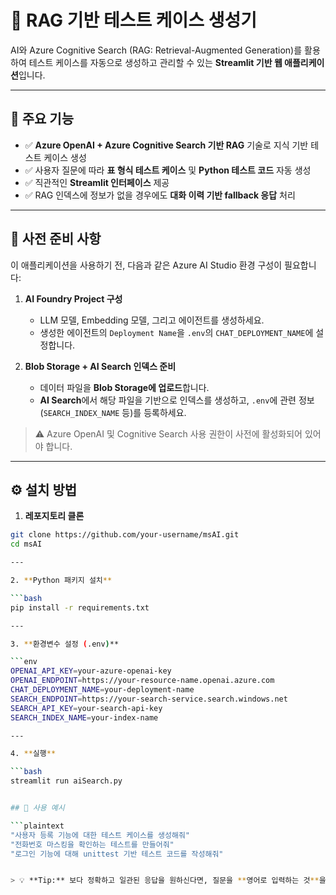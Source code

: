 # 💬 RAG 기반 테스트 케이스 생성기

AI와 Azure Cognitive Search (RAG: Retrieval-Augmented Generation)를 활용하여 테스트 케이스를 자동으로 생성하고 관리할 수 있는 **Streamlit 기반 웹 애플리케이션**입니다.

---

## 📌 주요 기능

- ✅ **Azure OpenAI + Azure Cognitive Search 기반 RAG** 기술로 지식 기반 테스트 케이스 생성
- ✅ 사용자 질문에 따라 **표 형식 테스트 케이스** 및 **Python 테스트 코드** 자동 생성
- ✅ 직관적인 **Streamlit 인터페이스** 제공
- ✅ RAG 인덱스에 정보가 없을 경우에도 **대화 이력 기반 fallback 응답** 처리

---

## 📎 사전 준비 사항

이 애플리케이션을 사용하기 전, 다음과 같은 Azure AI Studio 환경 구성이 필요합니다:

1. **AI Foundry Project 구성**
   - LLM 모델, Embedding 모델, 그리고 에이전트를 생성하세요.
   - 생성한 에이전트의 `Deployment Name`을 `.env`의 `CHAT_DEPLOYMENT_NAME`에 설정합니다.

2. **Blob Storage + AI Search 인덱스 준비**
   - 데이터 파일을 **Blob Storage에 업로드**합니다.
   - **AI Search**에서 해당 파일을 기반으로 인덱스를 생성하고, `.env`에 관련 정보(`SEARCH_INDEX_NAME` 등)를 등록하세요.

> ⚠️ Azure OpenAI 및 Cognitive Search 사용 권한이 사전에 활성화되어 있어야 합니다.

---

## ⚙️ 설치 방법

1. **레포지토리 클론**

```bash
git clone https://github.com/your-username/msAI.git
cd msAI

---

2. **Python 패키지 설치**

```bash
pip install -r requirements.txt

---

3. **환경변수 설정 (.env)**

```env
OPENAI_API_KEY=your-azure-openai-key
OPENAI_ENDPOINT=https://your-resource-name.openai.azure.com
CHAT_DEPLOYMENT_NAME=your-deployment-name
SEARCH_ENDPOINT=https://your-search-service.search.windows.net
SEARCH_API_KEY=your-search-api-key
SEARCH_INDEX_NAME=your-index-name

---

4. **실행**

```bash
streamlit run aiSearch.py


## 💬 사용 예시

```plaintext
"사용자 등록 기능에 대한 테스트 케이스를 생성해줘"
"전화번호 마스킹을 확인하는 테스트를 만들어줘"
"로그인 기능에 대해 unittest 기반 테스트 코드를 작성해줘"


> 💡 **Tip:** 보다 정확하고 일관된 응답을 원하신다면, 질문을 **영어로 입력하는 것**을 추천드립니다.

